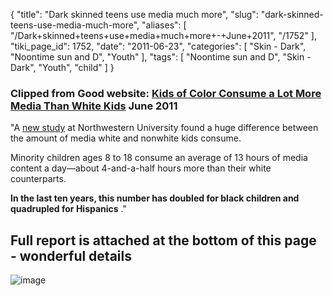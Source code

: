 {
    "title": "Dark skinned teens use media much more",
    "slug": "dark-skinned-teens-use-media-much-more",
    "aliases": [
        "/Dark+skinned+teens+use+media+much+more+-+June+2011",
        "/1752"
    ],
    "tiki_page_id": 1752,
    "date": "2011-06-23",
    "categories": [
        "Skin - Dark",
        "Noontime sun and D",
        "Youth"
    ],
    "tags": [
        "Noontime sun and D",
        "Skin - Dark",
        "Youth",
        "child"
    ]
}


### Clipped from Good website: [Kids of Color Consume a Lot More Media Than White Kids](http://www.good.is/post/kids-of-color-consume-a-lot-more-media-than-white-kids/) June 2011

"A [new study](http://www.northwestern.edu/newscenter/stories/2011/06/media-usa-youth-wartella.html) at Northwestern University found a huge difference between the amount of media white and nonwhite kids consume. 

Minority children ages 8 to 18 consume an average of 13 hours of media content a day—about 4-and-a-half hours more than their white counterparts. 

 **In the last ten years, this number has doubled for black children and quadrupled for Hispanics** ."

## Full report is attached at the bottom of this page - wonderful details

<img src="/attachments/d3.mock.jpg" alt="image">